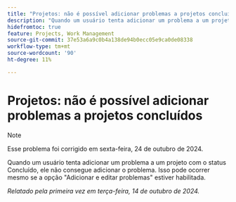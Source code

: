 ```yaml
---
title: "Projetos: não é possível adicionar problemas a projetos concluídos"
description: "Quando um usuário tenta adicionar um problema a um projeto com o status Concluído, ele não consegue adicionar o problema. Isso pode ocorrer mesmo se a opção Adicionar e editar problemas estiver ativada."
hidefromtoc: true
feature: Projects, Work Management
source-git-commit: 37e53a6a9c0b4a138de94b0ecc05e9ca0de08338
workflow-type: tm+mt
source-wordcount: '90'
ht-degree: 11%

---
```



# Projetos: não é possível adicionar problemas a projetos concluídos

>[!NOTE]
>
>Esse problema foi corrigido em sexta-feira, 24 de outubro de 2024.

Quando um usuário tenta adicionar um problema a um projeto com o status Concluído, ele não consegue adicionar o problema. Isso pode ocorrer mesmo se a opção &quot;Adicionar e editar problemas&quot; estiver habilitada.

_Relatado pela primeira vez em terça-feira, 14 de outubro de 2024._
